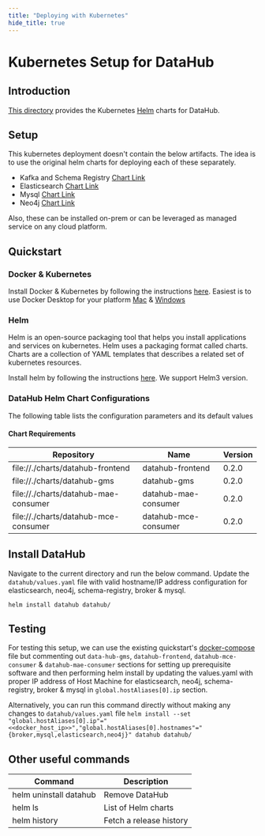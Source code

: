```yaml
---
title: "Deploying with Kubernetes"
hide_title: true
---
```


# Kubernetes Setup for DataHub

## Introduction
[This directory](https://github.com/linkedin/datahub/tree/master/contrib/kubernetes/datahub) provides the Kubernetes [Helm](https://helm.sh/) charts for DataHub. 

## Setup
This kubernetes deployment doesn't contain the below artifacts. The idea is to use the original helm charts for deploying each of these separately.   

* Kafka and Schema Registry [Chart Link](https://hub.helm.sh/charts/incubator/kafka)
* Elasticsearch [Chart Link](https://hub.helm.sh/charts/elastic/elasticsearch)
* Mysql [Chart Link](https://hub.helm.sh/charts/stable/mysql)
* Neo4j [Chart Link](https://hub.helm.sh/charts/stable/neo4j)

Also, these can be installed on-prem or can be leveraged as managed service on any cloud platform.

## Quickstart

### Docker & Kubernetes
Install Docker & Kubernetes by following the instructions [here](https://kubernetes.io/docs/setup/).  Easiest is to use Docker Desktop for your platform [Mac](https://docs.docker.com/docker-for-mac/) & [Windows](https://docs.docker.com/docker-for-windows/)

### Helm
Helm is an open-source packaging tool that helps you install applications and services on kubernetes. Helm uses a packaging format called charts. Charts are a collection of YAML templates that describes a related set of kubernetes resources.

Install helm by following the instructions [here](https://helm.sh/docs/intro/install/).  We support Helm3 version.

### DataHub Helm Chart Configurations

The following table lists the configuration parameters and its default values

#### Chart Requirements

| Repository | Name | Version |
|------------|------|---------|
| file://./charts/datahub-frontend | datahub-frontend | 0.2.0 |
| file://./charts/datahub-gms | datahub-gms | 0.2.0 |
| file://./charts/datahub-mae-consumer | datahub-mae-consumer | 0.2.0 |
| file://./charts/datahub-mce-consumer | datahub-mce-consumer | 0.2.0 |

## Install DataHub
Navigate to the current directory and run the below command.  Update the `datahub/values.yaml` file with valid hostname/IP address configuration for elasticsearch, neo4j, schema-registry, broker & mysql. 

``
helm install datahub datahub/
``

## Testing
For testing this setup, we can use the existing quickstart's [docker-compose](https://github.com/linkedin/datahub/blob/master/docker/quickstart/docker-compose.yml) file but commenting out `data-hub-gms`, `datahub-frontend`, `datahub-mce-consumer` & `datahub-mae-consumer` sections for setting up prerequisite software
and then performing helm install by updating the values.yaml with proper IP address of Host Machine for elasticsearch, neo4j, schema-registry, broker & mysql in `global.hostAliases[0].ip` section.  


Alternatively, you can run this command directly without making any changes to `datahub/values.yaml` file
``
helm install --set "global.hostAliases[0].ip"="<<docker_host_ip>>","global.hostAliases[0].hostnames"="{broker,mysql,elasticsearch,neo4j}" datahub datahub/
`` 

## Other useful commands

| Command | Description | 
|-----|------|
| helm uninstall datahub | Remove DataHub |
| helm ls | List of Helm charts |
| helm history | Fetch a release history | 


